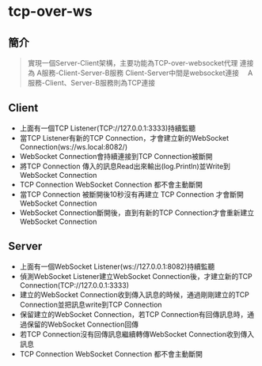 # tcp-over-ws
## 簡介
> 實現一個Server-Client架構，主要功能為TCP-over-websocket代理
> 連接為 A服務-Client-Server-B服務
> Client-Server中間是websocket連接
>　A服務-Client、Server-B服務則為TCP連接

## Client
* 上面有一個TCP Listener(TCP://127.0.0.1:3333)持續監聽
* 當TCP Listener有新的TCP Connection，才會建立新的WebSocket Connection(ws://ws.local:8082/)
* WebSocket Connection會持續連接到TCP Connection被斷開
* 將TCP Connection 傳入的訊息Read出來輸出(log.Println)並Write到WebSocket Connection
* TCP Connection WebSocket Connection 都不會主動斷開
* 當TCP Connection 被斷開後10秒沒有再建立 TCP Connection 才會斷開 WebSocket Connection
* WebSocket Connection斷開後，直到有新的TCP Connection才會重新建立WebSocket Connection

## Server
* 上面有一個WebSocket Listener(ws://127.0.0.1:8082)持續監聽
* 偵測WebSocket Listener建立WebSocket Connection後，才建立新的TCP Connection(TCP://127.0.0.1:3333)
* 建立的WebSocket Connection收到傳入訊息的時候，通過剛剛建立的TCP Connection並把訊息write到TCP Connection
* 保留建立的WebSocket Connection，若TCP Connection有回傳訊息時，通過保留的WebSocket Connection回傳
* 若TCP Connection沒有回傳訊息繼續轉傳WebSocket Connection收到傳入訊息
* TCP Connection WebSocket Connection 都不會主動斷開



